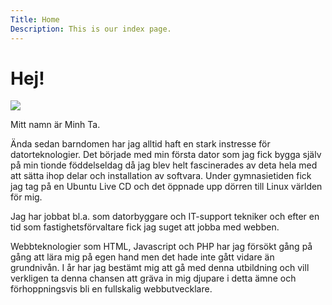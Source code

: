 ```yaml
---
Title: Home
Description: This is our index page.
---
```


Hej!
==========================


![](%assets_url%/img/me-244-300.jpg)

Mitt namn är Minh Ta.

Ända sedan barndomen har jag alltid haft en stark instresse för datorteknologier. Det började med min första dator som jag fick bygga själv på min tionde föddelseldag då jag blev helt fascinerades av deta hela med att sätta ihop delar och installation av softvara. Under gymnasietiden fick jag tag på en Ubuntu Live CD och det öppnade upp dörren till Linux världen för mig.

Jag har jobbat bl.a. som datorbyggare och IT-support tekniker och efter en tid som fastighetsförvaltare fick jag suget att jobba med webben. 

Webbteknologier som HTML, Javascript och PHP har jag försökt gång på gång att lära mig på egen hand men det hade inte gått vidare än grundnivån. I år har jag bestämt mig att gå med denna utbildning och vill verkligen ta denna chansen att gräva in mig djupare i detta ämne och förhoppningsvis bli en fullskalig webbutvecklare.</p>
                


                